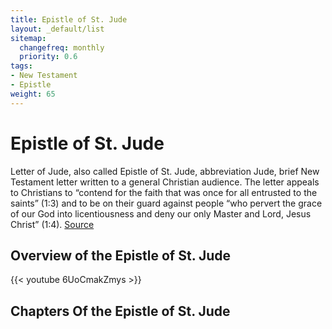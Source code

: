 ```yaml
---
title: Epistle of St. Jude
layout: _default/list
sitemap:
  changefreq: monthly
  priority: 0.6
tags:
- New Testament
- Epistle
weight: 65
---
```

# Epistle of St. Jude

Letter of Jude, also called Epistle of St. Jude, abbreviation Jude, brief New Testament letter written to a general Christian audience. The letter appeals to Christians to “contend for the faith that was once for all entrusted to the saints” (1:3) and to be on their guard against people “who pervert the grace of our God into licentiousness and deny our only Master and Lord, Jesus Christ” (1:4). [Source](https://www.britannica.com/topic/Letter-of-Jude)

## Overview of the Epistle of St. Jude
{{< youtube 6UoCmakZmys >}}

## Chapters Of the Epistle of St. Jude
